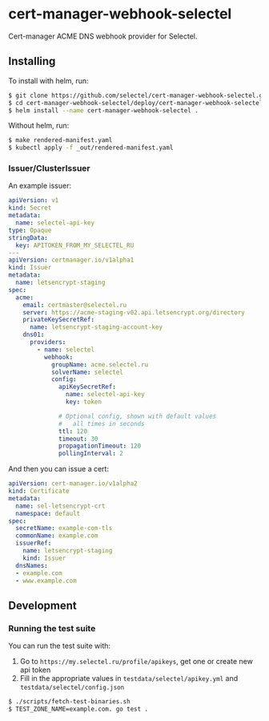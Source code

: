 # cert-manager-webhook-selectel

Cert-manager ACME DNS webhook provider for Selectel.

## Installing

To install with helm, run:

```bash
$ git clone https://github.com/selectel/cert-manager-webhook-selectel.git
$ cd cert-manager-webhook-selectel/deploy/cert-manager-webhook-selectel
$ helm install --name cert-manager-webhook-selectel .
```

Without helm, run:

```bash
$ make rendered-manifest.yaml
$ kubectl apply -f _out/rendered-manifest.yaml
```

### Issuer/ClusterIssuer

An example issuer:

```yaml
apiVersion: v1
kind: Secret
metadata:
  name: selectel-api-key
type: Opaque
stringData:
  key: APITOKEN_FROM_MY_SELECTEL_RU
---
apiVersion: certmanager.io/v1alpha1
kind: Issuer
metadata:
  name: letsencrypt-staging
spec:
  acme:
    email: certmaster@selectel.ru
    server: https://acme-staging-v02.api.letsencrypt.org/directory
    privateKeySecretRef:
      name: letsencrypt-staging-account-key
    dns01:
      providers:
        - name: selectel
          webhook:
            groupName: acme.selectel.ru
            solverName: selectel
            config:
              apiKeySecretRef:
                name: selectel-api-key
                key: token

              # Optional config, shown with default values
              #   all times in seconds
              ttl: 120
              timeout: 30
              propagationTimeout: 120
              pollingInterval: 2
```

And then you can issue a cert:

```yaml
apiVersion: cert-manager.io/v1alpha2
kind: Certificate
metadata:
  name: sel-letsencrypt-crt
  namespace: default
spec:
  secretName: example-com-tls
  commonName: example.com
  issuerRef:
    name: letsencrypt-staging
    kind: Issuer
  dnsNames:
  - example.com
  - www.example.com
```

## Development

### Running the test suite

You can run the test suite with:

1. Go to `https://my.selectel.ru/profile/apikeys`, get one or create new api token
2. Fill in the appropriate values in `testdata/selectel/apikey.yml` and `testdata/selectel/config.json` 

```bash
$ ./scripts/fetch-test-binaries.sh
$ TEST_ZONE_NAME=example.com. go test .
```
